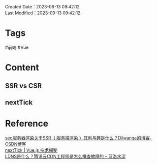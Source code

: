 Created Date：2023-09-13 09:42:12  
Last Modified：2023-09-13 09:42:12

# Tags

#前端 #Vue

# Content

## SSR vs CSR

## nextTick

# Reference

[seo服务器渲染关于SSR（ 服务端渲染 ）其利与弊是什么？Dilwanga的博客-CSDN博客](https://blog.csdn.net/weixin_42177768/article/details/113317070)  
[nextTick | Vue.js 技术揭秘](https://ustbhuangyi.github.io/vue-analysis/v2/reactive/next-tick.html#nexttick)  
[LDNS是什么？腾讯云CDN工程师是怎么排查故障的 – 蓝洛水深](https://blog.lanluo.cn/10181)

